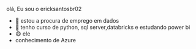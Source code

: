 olá, Eu sou o ericksantosbr02

- 🔭  estou a procura de emprego em  dados 
- 🌱  tenho curso de python, sql server,databricks e estudando power bi
- 😄  ele
- conhecimento de Azure




